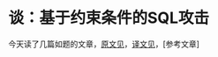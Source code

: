 # 谈：基于约束条件的SQL攻击
   今天读了几篇如题的文章，[原文见](https://dhavalkapil.com/blogs/SQL-Attack-Constraint-Based/)，[译文见](http://www.freebuf.com/articles/web/124537.html)，[参考文章]